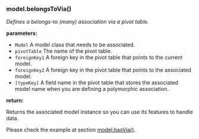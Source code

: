 ### model.belongsToVia()

*Defines a belongs-to (many) association via a pivot table.*

**parameters:**

- `Model` A model class that needs to be associated.
- `pivotTable`  The name of the pivot table.
- `foreignKey1` A foreign key in the pivot table that points to the current 
    model.
- `foreignKey2` A foreign key in the pivot table that points to the associated
    model.
- `[typeKey]` A field name in the pivot table that stores the associated model
    name when you are defining a polymorphic association.

**return:**

Returns the associated model instance so you can use its features to handle 
data.

Please check the example at section [model.hasVia()](#modelhasvia).